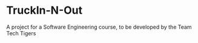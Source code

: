 # TruckIn-N-Out
A project for a Software Engineering course, to be developed by the Team Tech Tigers
